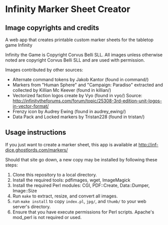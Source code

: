 # Infinity Marker Sheet Creator

## Image copyrights and credits
A web app that creates printable custom marker sheets for the tabletop game Infinity

Infinity the Game is Copyright Corvus Belli SLL.  All images unless otherwise noted are copyright Corvus Belli SLL and are used with permission.

Images contributed by other sources:

* Alternate command tokens by Jakob Kantor (found in command/)
* Markers from "Human Sphere" and "Campaign: Paradiso" extracted and collected by Killian Mc Keever (found in killian/)
* Vectorized faction logos create by Vyo (found in vyo/) Source: http://infinitytheforums.com/forum/topic/25308-3rd-edition-unit-logos-in-vector-format/
* Frenzy icon by Audrey Ewing (found in audrey_ewing/)
* Data Pack and Locked markers by Tristan228 (found in tristan/)

## Usage instructions

If you just want to create a marker sheet, this app is available at http://inf-dice.ghostlords.com/markers/

Should that site go down, a new copy may be installed by following these steps:

1. Clone this repository to a local directory.
2. Install the required tools: pdfimages, wget, ImageMagick
3. Install the required Perl modules: CGI, PDF::Create, Data::Dumper, Image::Size
4. Run `make` to extract, resize, and convert all images.
5. run `make install` to copy `index.pl`, `jpg/`, and `thumb/` to your web server's directory.
6. Ensure that you have execute permissions for Perl scripts.  Apache's mod_perl is not required or used.
